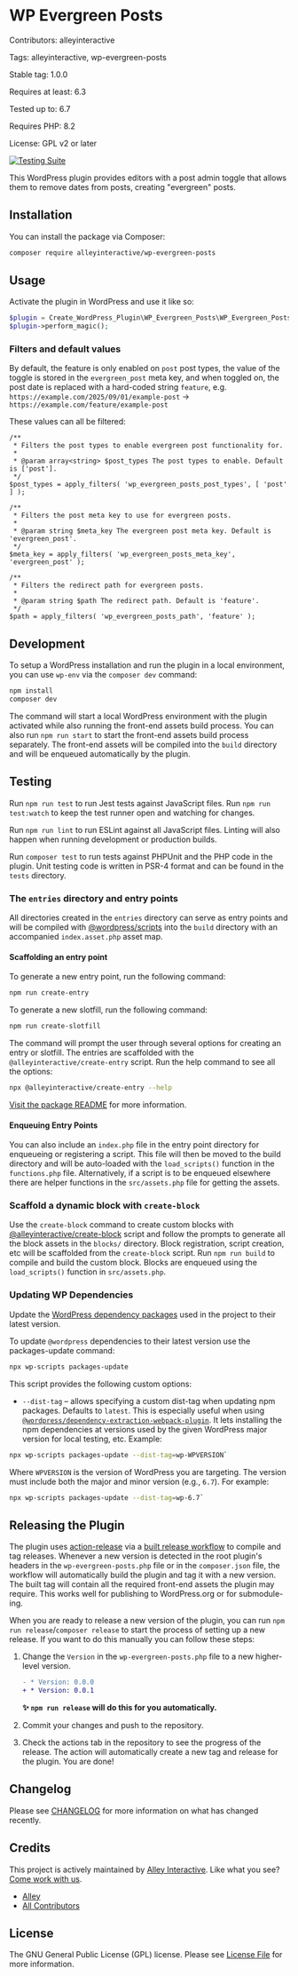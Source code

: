 # WP Evergreen Posts

Contributors: alleyinteractive

Tags: alleyinteractive, wp-evergreen-posts

Stable tag: 1.0.0

Requires at least: 6.3

Tested up to: 6.7

Requires PHP: 8.2

License: GPL v2 or later

[![Testing Suite](https://github.com/alleyinteractive/wp-evergreen-posts/actions/workflows/all-pr-tests.yml/badge.svg?branch=develop)](https://github.com/alleyinteractive/wp-evergreen-posts/actions/workflows/all-pr-tests.yml)

This WordPress plugin provides editors with a post admin toggle that allows them to remove dates from posts, creating "evergreen" posts.

## Installation

You can install the package via Composer:

```bash
composer require alleyinteractive/wp-evergreen-posts
```

## Usage

Activate the plugin in WordPress and use it like so:

```php
$plugin = Create_WordPress_Plugin\WP_Evergreen_Posts\WP_Evergreen_Posts();
$plugin->perform_magic();
```

### Filters and default values
By default, the feature is only enabled on `post` post types, the value of the toggle is stored in the `evergreen_post` meta key, and when toggled on, the post date is replaced with a hard-coded string `feature`, e.g. `https://example.com/2025/09/01/example-post` -> `https://example.com/feature/example-post`

These values can all be filtered:
```
/**
 * Filters the post types to enable evergreen post functionality for.
 * 
 * @param array<string> $post_types The post types to enable. Default is ['post'].
 */
$post_types = apply_filters( 'wp_evergreen_posts_post_types', [ 'post' ] );

/**
 * Filters the post meta key to use for evergreen posts.
 * 
 * @param string $meta_key The evergreen post meta key. Default is 'evergreen_post'.
 */
$meta_key = apply_filters( 'wp_evergreen_posts_meta_key', 'evergreen_post' );

/**
 * Filters the redirect path for evergreen posts.
 * 
 * @param string $path The redirect path. Default is 'feature'.
 */
$path = apply_filters( 'wp_evergreen_posts_path', 'feature' );
```

## Development

To setup a WordPress installation and run the plugin in a local environment, you
can use `wp-env` via the `composer dev` command:

```sh
npm install
composer dev
```

The command will start a local WordPress environment with the plugin activated
while also running the front-end assets build process. You can also run `npm run
start` to start the front-end assets build process separately. The front-end
assets will be compiled into the `build` directory and will be enqueued
automatically by the plugin.

## Testing

Run `npm run test` to run Jest tests against JavaScript files. Run
`npm run test:watch` to keep the test runner open and watching for changes.

Run `npm run lint` to run ESLint against all JavaScript files. Linting will also
happen when running development or production builds.

Run `composer test` to run tests against PHPUnit and the PHP code in the plugin.
Unit testing code is written in PSR-4 format and can be found in the `tests`
directory.

### The `entries` directory and entry points

All directories created in the `entries` directory can serve as entry points and will be compiled with [@wordpress/scripts](https://github.com/WordPress/gutenberg/blob/trunk/packages/scripts/README.md#scripts) into the `build` directory with an accompanied `index.asset.php` asset map.

#### Scaffolding an entry point

To generate a new entry point, run the following command:

```sh
npm run create-entry
```

To generate a new slotfill, run the following command:

```sh
npm run create-slotfill
```

The command will prompt the user through several options for creating an entry or slotfill. The entries are scaffolded with the `@alleyinteractive/create-entry` script. Run the help command to see all the options:

```sh
npx @alleyinteractive/create-entry --help
```
[Visit the package README](https://www.npmjs.com/package/@alleyinteractive/create-entry) for more information.

#### Enqueuing Entry Points

You can also include an `index.php` file in the entry point directory for enqueueing or registering a script. This file will then be moved to the build directory and will be auto-loaded with the `load_scripts()` function in the `functions.php` file. Alternatively, if a script is to be enqueued elsewhere there are helper functions in the `src/assets.php` file for getting the assets.

### Scaffold a dynamic block with `create-block`

Use the `create-block` command to create custom blocks with [@alleyinteractive/create-block](https://github.com/alleyinteractive/alley-scripts/tree/main/packages/create-block) script and follow the prompts to generate all the block assets in the `blocks/` directory.
Block registration, script creation, etc will be scaffolded from the `create-block` script. Run `npm run build` to compile and build the custom block. Blocks are enqueued using the `load_scripts()` function in `src/assets.php`.

### Updating WP Dependencies

Update the [WordPress dependency packages](https://developer.wordpress.org/block-editor/reference-guides/packages/packages-scripts/#packages-update) used in the project to their latest version.

To update `@wordpress` dependencies to their latest version use the packages-update command:

```sh
npx wp-scripts packages-update
```

This script provides the following custom options:

-   `--dist-tag` – allows specifying a custom dist-tag when updating npm packages. Defaults to `latest`. This is especially useful when using [`@wordpress/dependency-extraction-webpack-plugin`](https://www.npmjs.com/package/@wordpress/dependency-extraction-webpack-plugin). It lets installing the npm dependencies at versions used by the given WordPress major version for local testing, etc. Example:

```sh
npx wp-scripts packages-update --dist-tag=wp-WPVERSION`
```

Where `WPVERSION` is the version of WordPress you are targeting. The version
must include both the major and minor version (e.g., `6.7`). For example:

```sh
npx wp-scripts packages-update --dist-tag=wp-6.7`
```


## Releasing the Plugin

The plugin uses
[action-release](https://github.com/alleyinteractive/action-release) via a
[built release workflow](./.github/workflows/built-release.yml) to compile and
tag releases. Whenever a new version is detected in the root plugin's headers in
the `wp-evergreen-posts.php` file or in the `composer.json` file, the workflow will
automatically build the plugin and tag it with a new version. The built tag will
contain all the required front-end assets the plugin may require. This works
well for publishing to WordPress.org or for submodule-ing.

When you are ready to release a new version of the plugin, you can run
`npm run release`/`composer release` to start the process of setting up a new
release. If you want to do this manually you can follow these steps:

1. Change the `Version` in the `wp-evergreen-posts.php` file to a new higher-level version.

	```diff
	- * Version: 0.0.0
	+ * Version: 0.0.1
	```

	**✨ `npm run release` will do this for you automatically.**

2. Commit your changes and push to the repository.
3. Check the actions tab in the repository to see the progress of the release.
   The action will automatically create a new tag and release for the plugin.
   You are done!

## Changelog

Please see [CHANGELOG](CHANGELOG.md) for more information on what has changed recently.

## Credits

This project is actively maintained by [Alley
Interactive](https://github.com/alleyinteractive). Like what you see? [Come work
with us](https://alley.co/careers/).

- [Alley](https://github.com/Alley)
- [All Contributors](../../contributors)

## License

The GNU General Public License (GPL) license. Please see [License File](LICENSE) for more information.